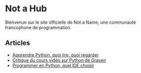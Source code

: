 # Not a Hub

Bienvenue sur le site officielle de Not a Name, une communauté francophone de programmation.

## Articles

- [Apprendre Python, quoi lire, quoi regarder](langages/python/apprendre-python-quoi-lire-quoi-regarder.md)
- [Critique du cours vidéo sur Python de Graven](langages/python/critique-du-cours-video-sur-python-de-graven.md)
- [Programmer en Python, quel IDE choisir](langages/python/programmer-en-python-quel-ide-choisir.md)
